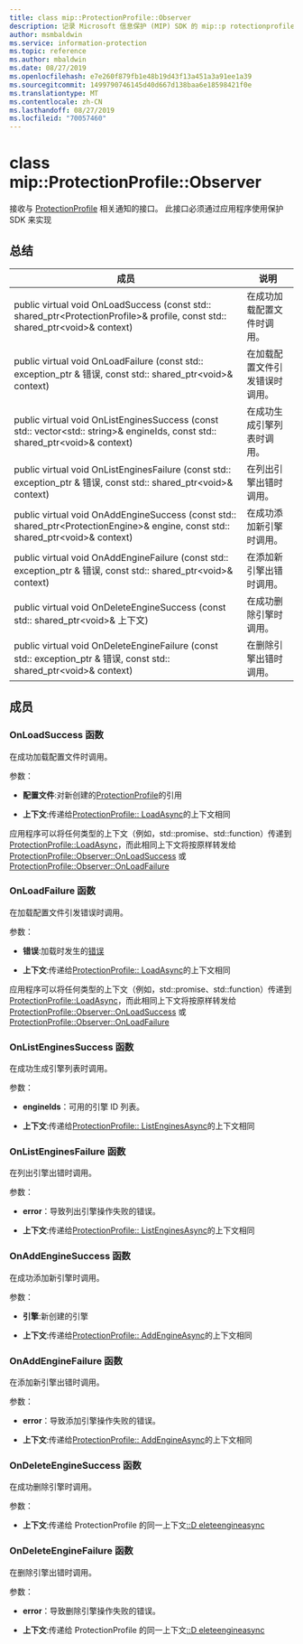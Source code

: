 ```yaml
---
title: class mip::ProtectionProfile::Observer
description: 记录 Microsoft 信息保护 (MIP) SDK 的 mip::p rotectionprofile 类。
author: msmbaldwin
ms.service: information-protection
ms.topic: reference
ms.author: mbaldwin
ms.date: 08/27/2019
ms.openlocfilehash: e7e260f879fb1e48b19d43f13a451a3a91ee1a39
ms.sourcegitcommit: 1499790746145d40d667d138baa6e18598421f0e
ms.translationtype: MT
ms.contentlocale: zh-CN
ms.lasthandoff: 08/27/2019
ms.locfileid: "70057460"
---
```

# <a name="class-mipprotectionprofileobserver"></a>class mip::ProtectionProfile::Observer 
接收与 [ProtectionProfile](class_mip_protectionprofile.md) 相关通知的接口。
此接口必须通过应用程序使用保护 SDK 来实现
  
## <a name="summary"></a>总结
 成员                        | 说明                                
--------------------------------|---------------------------------------------
public virtual void OnLoadSuccess (const std:: shared_ptr\<ProtectionProfile\>& profile, const std:: shared_ptr\<void\>& context)  |  在成功加载配置文件时调用。
public virtual void OnLoadFailure (const std:: exception_ptr & 错误, const std:: shared_ptr\<void\>& context)  |  在加载配置文件引发错误时调用。
public virtual void OnListEnginesSuccess (const std:: vector\<std:: string\>& engineIds, const std:: shared_ptr\<void\>& context)  |  在成功生成引擎列表时调用。
public virtual void OnListEnginesFailure (const std:: exception_ptr & 错误, const std:: shared_ptr\<void\>& context)  |  在列出引擎出错时调用。
public virtual void OnAddEngineSuccess (const std:: shared_ptr\<ProtectionEngine\>& engine, const std:: shared_ptr\<void\>& context)  |  在成功添加新引擎时调用。
public virtual void OnAddEngineFailure (const std:: exception_ptr & 错误, const std:: shared_ptr\<void\>& context)  |  在添加新引擎出错时调用。
public virtual void OnDeleteEngineSuccess (const std:: shared_ptr\<void\>& 上下文)  |  在成功删除引擎时调用。
public virtual void OnDeleteEngineFailure (const std:: exception_ptr & 错误, const std:: shared_ptr\<void\>& context)  |  在删除引擎出错时调用。
  
## <a name="members"></a>成员
  
### <a name="onloadsuccess-function"></a>OnLoadSuccess 函数
在成功加载配置文件时调用。

参数：  
* **配置文件**:对新创建的[ProtectionProfile](class_mip_protectionprofile.md)的引用


* **上下文**:传递给[ProtectionProfile:: LoadAsync](class_mip_protectionprofile.md#addengineasync-function)的上下文相同


应用程序可以将任何类型的上下文（例如，std::promise、std::function）传递到 [ProtectionProfile::LoadAsync](class_mip_protectionprofile.md#addengineasync-function)，而此相同上下文将按原样转发给 [ProtectionProfile::Observer::OnLoadSuccess](class_mip_protectionprofile_observer.md#onloadsuccess-function) 或 [ProtectionProfile::Observer::OnLoadFailure](class_mip_protectionprofile_observer.md#onloadfailure-function)
  
### <a name="onloadfailure-function"></a>OnLoadFailure 函数
在加载配置文件引发错误时调用。

参数：  
* **错误**:加载时发生的[错误](class_mip_error.md) 


* **上下文**:传递给[ProtectionProfile:: LoadAsync](class_mip_protectionprofile.md#addengineasync-function)的上下文相同


应用程序可以将任何类型的上下文（例如，std::promise、std::function）传递到 [ProtectionProfile::LoadAsync](class_mip_protectionprofile.md#addengineasync-function)，而此相同上下文将按原样转发给 [ProtectionProfile::Observer::OnLoadSuccess](class_mip_protectionprofile_observer.md#onloadsuccess-function) 或 [ProtectionProfile::Observer::OnLoadFailure](class_mip_protectionprofile_observer.md#onloadfailure-function)
  
### <a name="onlistenginessuccess-function"></a>OnListEnginesSuccess 函数
在成功生成引擎列表时调用。

参数：  
* **engineIds**：可用的引擎 ID 列表。 


* **上下文**:传递给[ProtectionProfile:: ListEnginesAsync](class_mip_protectionprofile.md#listenginesasync-function)的上下文相同


  
### <a name="onlistenginesfailure-function"></a>OnListEnginesFailure 函数
在列出引擎出错时调用。

参数：  
* **error**：导致列出引擎操作失败的错误。 


* **上下文**:传递给[ProtectionProfile:: ListEnginesAsync](class_mip_protectionprofile.md#listenginesasync-function)的上下文相同


  
### <a name="onaddenginesuccess-function"></a>OnAddEngineSuccess 函数
在成功添加新引擎时调用。

参数：  
* **引擎**:新创建的引擎 


* **上下文**:传递给[ProtectionProfile:: AddEngineAsync](class_mip_protectionprofile.md#addengineasync-function)的上下文相同


  
### <a name="onaddenginefailure-function"></a>OnAddEngineFailure 函数
在添加新引擎出错时调用。

参数：  
* **error**：导致添加引擎操作失败的错误。 


* **上下文**:传递给[ProtectionProfile:: AddEngineAsync](class_mip_protectionprofile.md#addengineasync-function)的上下文相同


  
### <a name="ondeleteenginesuccess-function"></a>OnDeleteEngineSuccess 函数
在成功删除引擎时调用。

参数：  
* **上下文**:传递给 ProtectionProfile 的同一上下文[::D eleteengineasync](class_mip_protectionprofile.md#deleteengineasync-function)


  
### <a name="ondeleteenginefailure-function"></a>OnDeleteEngineFailure 函数
在删除引擎出错时调用。

参数：  
* **error**：导致删除引擎操作失败的错误。 


* **上下文**:传递给 ProtectionProfile 的同一上下文[::D eleteengineasync](class_mip_protectionprofile.md#deleteengineasync-function)

